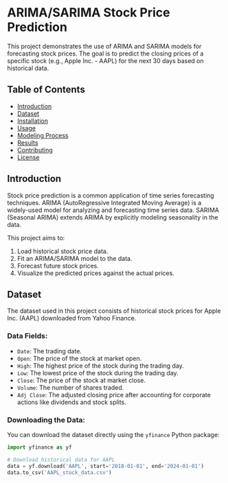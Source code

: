 # ARIMA/SARIMA Stock Price Prediction

This project demonstrates the use of ARIMA and SARIMA models for forecasting stock prices. The goal is to predict the closing prices of a specific stock (e.g., Apple Inc. - AAPL) for the next 30 days based on historical data.

## Table of Contents

- [Introduction](#introduction)
- [Dataset](#dataset)
- [Installation](#installation)
- [Usage](#usage)
- [Modeling Process](#modeling-process)
- [Results](#results)
- [Contributing](#contributing)
- [License](#license)

## Introduction

Stock price prediction is a common application of time series forecasting techniques. ARIMA (AutoRegressive Integrated Moving Average) is a widely-used model for analyzing and forecasting time series data. SARIMA (Seasonal ARIMA) extends ARIMA by explicitly modeling seasonality in the data.

This project aims to:
1. Load historical stock price data.
2. Fit an ARIMA/SARIMA model to the data.
3. Forecast future stock prices.
4. Visualize the predicted prices against the actual prices.

## Dataset

The dataset used in this project consists of historical stock prices for Apple Inc. (AAPL) downloaded from Yahoo Finance.

### Data Fields:
- `Date`: The trading date.
- `Open`: The price of the stock at market open.
- `High`: The highest price of the stock during the trading day.
- `Low`: The lowest price of the stock during the trading day.
- `Close`: The price of the stock at market close.
- `Volume`: The number of shares traded.
- `Adj Close`: The adjusted closing price after accounting for corporate actions like dividends and stock splits.

### Downloading the Data:
You can download the dataset directly using the `yfinance` Python package:
```python
import yfinance as yf

# Download historical data for AAPL
data = yf.download('AAPL', start='2018-01-01', end='2024-01-01')
data.to_csv('AAPL_stock_data.csv')
